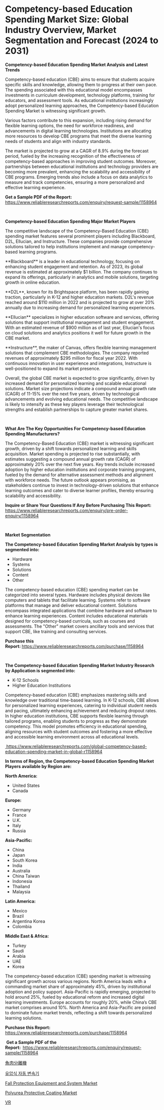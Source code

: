 <p><h1>Competency-based Education Spending Market Size: Global Industry Overview, Market Segmentation and Forecast (2024 to 2031)</h1></p><p><strong>Competency-based Education Spending Market Analysis and Latest Trends</strong></p>
<p><p>Competency-based education (CBE) aims to ensure that students acquire specific skills and knowledge, allowing them to progress at their own pace. The spending associated with this educational model encompasses investments in curriculum development, technology platforms, training for educators, and assessment tools. As educational institutions increasingly adopt personalized learning approaches, the Competency-based Education Spending Market is witnessing significant growth. </p><p>Various factors contribute to this expansion, including rising demand for flexible learning options, the need for workforce readiness, and advancements in digital learning technologies. Institutions are allocating more resources to develop CBE programs that meet the diverse learning needs of students and align with industry standards. </p><p>The market is projected to grow at a CAGR of 8.9% during the forecast period, fueled by the increasing recognition of the effectiveness of competency-based approaches in improving student outcomes. Moreover, partnerships between educational institutions and technology providers are becoming more prevalent, enhancing the scalability and accessibility of CBE programs. Emerging trends also include a focus on data analytics to measure and track competencies, ensuring a more personalized and effective learning experience.</p></p>
<p><strong>Get a Sample PDF of the Report:&nbsp;</strong> <a href="https://www.reliableresearchreports.com/enquiry/request-sample/1158964">https://www.reliableresearchreports.com/enquiry/request-sample/1158964</a></p>
<p>&nbsp;</p>
<p><strong>Competency-based Education Spending Major Market Players</strong></p>
<p><p>The competitive landscape of the Competency-Based Education (CBE) spending market features several prominent players including Blackboard, D2L, Ellucian, and Instructure. These companies provide comprehensive solutions tailored to help institutions implement and manage competency-based learning programs.</p><p>**Blackboard** is a leader in educational technology, focusing on enhancing student engagement and retention. As of 2023, its global revenue is estimated at approximately $1 billion. The company continues to expand its offerings, particularly in analytics and mobile solutions, targeting growth in online education.</p><p>**D2L**, known for its Brightspace platform, has been rapidly gaining traction, particularly in K-12 and higher education markets. D2L's revenue reached around $110 million in 2022 and is projected to grow at over 20% annually due to increasing demand for personalized learning experiences.</p><p>**Ellucian** specializes in higher education software and services, offering solutions that support institutional management and student engagement. With an estimated revenue of $900 million as of last year, Ellucian's focus on cloud solutions and analytics positions it well for future growth in the CBE market.</p><p>**Instructure**, the maker of Canvas, offers flexible learning management solutions that complement CBE methodologies. The company reported revenues of approximately $295 million for fiscal year 2022. With continuous innovation in user experience and integrations, Instructure is well-positioned to expand its market presence.</p><p>Overall, the global CBE market is expected to grow significantly, driven by increased demand for personalized learning and scalable educational solutions. Market size projections indicate a compound annual growth rate (CAGR) of 11-15% over the next five years, driven by technological advancements and evolving educational needs. The competitive landscape is likely to intensify as these key players leverage their technological strengths and establish partnerships to capture greater market shares.</p></p>
<p>&nbsp;</p>
<p><strong>What Are The Key Opportunities For Competency-based Education Spending Manufacturers?</strong></p>
<p><p>The Competency-Based Education (CBE) market is witnessing significant growth, driven by a shift towards personalized learning and skills acquisition. Market spending is projected to rise substantially, with estimates suggesting a compound annual growth rate (CAGR) of approximately 20% over the next five years. Key trends include increased adoption by higher education institutions and corporate training programs, fueled by the demand for alternative assessment methods and alignment with workforce needs. The future outlook appears promising, as stakeholders continue to invest in technology-driven solutions that enhance learning outcomes and cater to diverse learner profiles, thereby ensuring scalability and accessibility.</p></p>
<p><strong>Inquire or Share Your Questions If Any Before Purchasing This Report:</strong> <a href="https://www.reliableresearchreports.com/enquiry/pre-order-enquiry/1158964">https://www.reliableresearchreports.com/enquiry/pre-order-enquiry/1158964</a></p>
<p>&nbsp;</p>
<p><strong>Market Segmentation</strong></p>
<p><strong>The Competency-based Education Spending Market Analysis by types is segmented into:</strong></p>
<p><ul><li>Hardware</li><li>Systems</li><li>Solutions</li><li>Content</li><li>Other</li></ul></p>
<p><p>The competency-based education (CBE) spending market can be categorized into several types. Hardware includes physical devices like computers and tablets that facilitate learning. Systems refer to software platforms that manage and deliver educational content. Solutions encompass integrated applications that combine hardware and software to enhance learning experiences. Content includes educational materials designed for competency-based curricula, such as courses and assessments. The "Other" market covers ancillary tools and services that support CBE, like training and consulting services.</p></p>
<p><strong>Purchase this Report:&nbsp;</strong><a href="https://www.reliableresearchreports.com/purchase/1158964">https://www.reliableresearchreports.com/purchase/1158964</a></p>
<p>&nbsp;</p>
<p><strong>The Competency-based Education Spending Market Industry Research by Application is segmented into:</strong></p>
<p><ul><li>K-12 Schools</li><li>Higher Education Institutions</li></ul></p>
<p><p>Competency-based education (CBE) emphasizes mastering skills and knowledge over traditional time-based learning. In K-12 schools, CBE allows for personalized learning experiences, catering to individual student needs and pacing, ultimately enhancing achievement and reducing dropout rates. In higher education institutions, CBE supports flexible learning through tailored programs, enabling students to progress as they demonstrate competency. This model promotes efficiency in educational spending, aligning resources with student outcomes and fostering a more effective and accessible learning environment across all educational levels.</p></p>
<p><a href="https://www.reliableresearchreports.com/global-competency-based-education-spending-market-in-global-r1158964">&nbsp;https://www.reliableresearchreports.com/global-competency-based-education-spending-market-in-global-r1158964</a></p>
<p><strong>In terms of Region, the Competency-based Education Spending Market Players available by Region are:</strong></p>
<p>
    <p> <strong> North America: </strong>
        <ul>
            <li>United States</li>
            <li>Canada</li>
        </ul>
        </p> 
    <p> <strong> Europe: </strong>
        <ul>
            <li>Germany</li>
            <li>France</li>
            <li>U.K.</li>
            <li>Italy</li>
            <li>Russia</li>
        </ul>
        </p> 
    <p> <strong> Asia-Pacific: </strong>
        <ul>
            <li>China</li>
            <li>Japan</li>
            <li>South Korea</li>
            <li>India</li>
            <li>Australia</li>
            <li>China Taiwan</li>
            <li>Indonesia</li>
            <li>Thailand</li>
            <li>Malaysia</li>
        </ul>
        </p> 
    <p> <strong> Latin America: </strong>
        <ul>
            <li>Mexico</li>
            <li>Brazil</li>
            <li>Argentina Korea</li>
            <li>Colombia</li>
        </ul>
        </p> 
    <p> <strong> Middle East & Africa: </strong>
        <ul>
            <li>Turkey</li>
            <li>Saudi</li>
            <li>Arabia</li>
            <li>UAE</li>
            <li>Korea</li>
        </ul>
    </p>
    </p>
<p><p>The competency-based education (CBE) spending market is witnessing significant growth across various regions. North America leads with a commanding market share of approximately 45%, driven by institutional adoption and policy support. Asia-Pacific is rapidly emerging, projected to hold around 25%, fueled by educational reform and increased digital learning investments. Europe accounts for roughly 20%, while China’s CBE market comprises around 10%. North America and Asia-Pacific are poised to dominate future market trends, reflecting a shift towards personalized learning solutions.</p></p>
<p><strong>Purchase this Report: </strong><a href="https://www.reliableresearchreports.com/purchase/1158964">https://www.reliableresearchreports.com/purchase/1158964</a></p>
<p>&nbsp;<strong>Get a Sample PDF of the Report:&nbsp;&nbsp;</strong><a href="https://www.reliableresearchreports.com/enquiry/request-sample/1158964">https://www.reliableresearchreports.com/enquiry/request-sample/1158964</a></p>
<p><strong></strong></p>
<p><p><a href="https://medium.com/@chsaltz8s05/fish-meat-separator-machines-market-%E3%81%AF-%E3%82%B3%E3%82%B9%E3%83%88%E7%AE%A1%E7%90%86%E3%81%A8%E5%8A%B9%E7%8E%87%E5%90%91%E4%B8%8A%E3%82%92%E5%84%AA%E5%85%88%E3%81%97%E3%81%BE%E3%81%99-%E3%81%95%E3%82%89%E3%81%AB-%E5%A0%B1%E5%91%8A%E6%9B%B8%E3%81%AF%E5%B8%82%E5%A0%B4%E3%81%AE%E9%9C%80%E8%A6%81%E9%9D%A2%E3%81%A8%E4%BE%9B%E7%B5%A6%E9%9D%A2%E3%81%AE%E4%B8%A1%E6%96%B9%E3%82%92%E3%82%AB%E3%83%90%E3%83%BC%E3%81%97%E3%81%A6%E3%81%84%E3%81%BE%E3%81%99-fish-meat-dd5ad2b1e790">魚肉分離機</a></p><p><a href="https://medium.com/@jeffersonlambert45/%EC%84%B8%EA%B3%84-hydraulic-automatic-transmission-market-%EC%9D%80-2024%EC%97%90%EC%84%9C-2031%EB%A1%9C-%EC%97%B0%ED%8F%89%EA%B7%A0-%EC%A6%9D%EA%B0%80%EC%9C%A8%EC%9D%84-%EB%B3%B4%EC%9D%BC-%EA%B2%83%EC%9C%BC%EB%A1%9C-%EC%98%88%EC%83%81%EB%90%A9%EB%8B%88%EB%8B%A4-1d69f2b9c153">유압식 자동 변속기</a></p><p><a href="https://github.com/rahu1506/Market-Research-Report-List-6/blob/main/fall-protection-equipment-and-system-market.md">Fall Protection Equipment and System Market</a></p><p><a href="https://issuu.com/reportprime-2/docs/polyurea-protective-coating-market-_8ba8f77f2aa36a">Polyurea Protective Coating Market</a></p><p><a href="https://medium.com/@chsaltz8s05/vr-market-%E3%81%AE%E3%82%B0%E3%83%AD%E3%83%BC%E3%83%90%E3%83%AB%E5%B8%82%E5%A0%B4%E6%A6%82%E8%A6%81%E3%81%AF-%E4%B8%96%E7%95%8C%E3%81%8A%E3%82%88%E3%81%B3%E4%B8%BB%E8%A6%81%E5%B8%82%E5%A0%B4%E3%81%AB%E3%81%8A%E3%81%91%E3%82%8B%E6%A5%AD%E7%95%8C%E3%81%AB%E5%BD%B1%E9%9F%BF%E3%82%92%E4%B8%8E%E3%81%88%E3%82%8B%E4%B8%BB%E8%A6%81%E3%81%AA%E3%83%88%E3%83%AC%E3%83%B3%E3%83%89%E3%81%AB%E3%81%A4%E3%81%84%E3%81%A6-%E7%8B%AC%E8%87%AA%E3%81%AE%E8%A6%96%E7%82%B9%E3%82%92%E6%8F%90%E4%BE%9B%E3%81%97%E3%81%BE%E3%81%99-a46a2c33933d">VR</a></p></p>